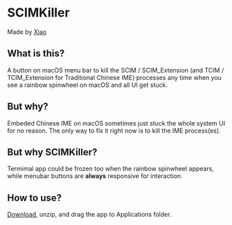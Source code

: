 # SCIMKiller

Made by [Xiao](https://twitter.com/im_xiaoxiao?s=21&t=XJpCR5_Zz-_ZrjlQ-qYFrQ)

## What is this?

A button on macOS menu bar to kill the SCIM / SCIM_Extension (and TCIM / TCIM_Extension for Traditional Chinese IME) processes any time when you see a rainbow spinwheel on macOS and all UI get stuck.

## But why?

Embeded Chinese IME on macOS sometimes just stuck the whole system UI for no reason. The only way to fix it right now is to kill the IME process(es).

## But why SCIMKiller?

Termimal app could be frozen too when the rainbow spinwheel appears, while menubar buttons are __always__ responsive for interaction.

## How to use?

[Download](https://github.com/xiao99xiao/SCIMKiller/releases), unzip, and drag the app to Applications folder.

